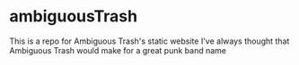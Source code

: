 # ambiguousTrash
This is a repo for Ambiguous Trash's static website
I've always thought that Ambiguous Trash would make for a great punk band name
